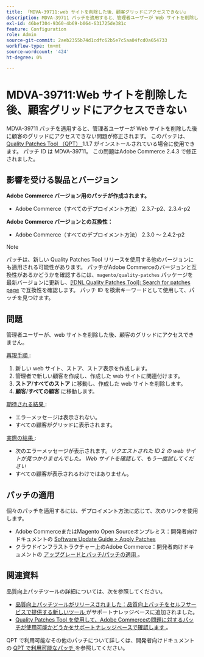 ```yaml
---
title: 「MDVA-39711:web サイトを削除した後、顧客グリッドにアクセスできない」
description: MDVA-39711 パッチを適用すると、管理者ユーザーが Web サイトを削除した後に顧客のグリッドにアクセスできない問題が修正されます。 このパッチは、[Quality Patches Tool （QPT） ] （/help/announcements/adobe-commerce-announcements/magento-quality-patches-released-new-tool-to-self-serve-quality-patches.md） 1.1.7 がインストールされている場合に利用できます。 パッチ ID は MDVA-39711。 この問題はAdobe Commerce 2.4.3 で修正されました。
exl-id: 46bef304-9360-4b69-b064-631725de381c
feature: Configuration
role: Admin
source-git-commit: 2aeb2355b74d1cdfc62b5e7c5aa04fcd0a654733
workflow-type: tm+mt
source-wordcount: '424'
ht-degree: 0%

---
```


# MDVA-39711:Web サイトを削除した後、顧客グリッドにアクセスできない

MDVA-39711 パッチを適用すると、管理者ユーザーが Web サイトを削除した後に顧客のグリッドにアクセスできない問題が修正されます。 このパッチは、[Quality Patches Tool （QPT） ](/help/announcements/adobe-commerce-announcements/magento-quality-patches-released-new-tool-to-self-serve-quality-patches.md)1.1.7 がインストールされている場合に使用できます。 パッチ ID は MDVA-39711。 この問題はAdobe Commerce 2.4.3 で修正されました。

## 影響を受ける製品とバージョン

**Adobe Commerce バージョン用のパッチが作成されます。**

* Adobe Commerce（すべてのデプロイメント方法） 2.3.7-p2、2.3.4-p2

**Adobe Commerce バージョンとの互換性：**

* Adobe Commerce（すべてのデプロイメント方法） 2.3.0 ～ 2.4.2-p2

>[!NOTE]
>
>パッチは、新しい Quality Patches Tool リリースを使用する他のバージョンにも適用される可能性があります。 パッチがAdobe Commerceのバージョンと互換性があるかどうかを確認するには、`magento/quality-patches` パッケージを最新バージョンに更新し、[[!DNL Quality Patches Tool]: Search for patches page](https://experienceleague.adobe.com/tools/commerce-quality-patches/index.html?lang=ja) で互換性を確認します。 パッチ ID を検索キーワードとして使用して、パッチを見つけます。

## 問題

管理者ユーザーが、web サイトを削除した後、顧客のグリッドにアクセスできません。

<u> 再現手順 </u>:

1. 新しい web サイト、ストア、ストア表示を作成します。
1. 管理者で新しい顧客を作成し、作成した web サイトに関連付けます。
1. **ストア**/**すべてのストア** に移動し、作成した web サイトを削除します。
1. **顧客**/**すべての顧客** に移動します。

<u> 期待される結果 </u>:

* エラーメッセージは表示されない。
* すべての顧客がグリッドに表示されます。

<u> 実際の結果 </u>:

* 次のエラーメッセージが表示されます。*リクエストされた ID 2 の web サイトが見つかりませんでした。 Web サイトを確認して、もう一度試してください*
* すべての顧客が表示されるわけではありません。

## パッチの適用

個々のパッチを適用するには、デプロイメント方法に応じて、次のリンクを使用します。

* Adobe CommerceまたはMagento Open Sourceオンプレミス：開発者向けドキュメントの [Software Update Guide > Apply Patches](https://experienceleague.adobe.com/ja/docs/commerce-operations/tools/quality-patches-tool/usage)
* クラウドインフラストラクチャー上のAdobe Commerce：開発者向けドキュメントの [ アップグレードとパッチ/パッチの適用 ](https://experienceleague.adobe.com/ja/docs/commerce-cloud-service/user-guide/develop/upgrade/apply-patches)。

## 関連資料

品質向上パッチツールの詳細については、次を参照してください。

* [ 品質向上パッチツールがリリースされました：品質向上パッチをセルフサービスで提供する新しいツール ](/help/announcements/adobe-commerce-announcements/magento-quality-patches-released-new-tool-to-self-serve-quality-patches.md) がサポートナレッジベースに追加されました。
* [Quality Patches Tool を使用して、Adobe Commerceの問題に対するパッチが使用可能かどうかをサポートナレッジベースで確認します ](/help/support-tools/patches-available-in-qpt-tool/check-patch-for-magento-issue-with-magento-quality-patches.md)。

QPT で利用可能なその他のパッチについて詳しくは、開発者向けドキュメントの [QPT で利用可能なパッチ ](https://experienceleague.adobe.com/tools/commerce-quality-patches/index.html?lang=ja) を参照してください。
